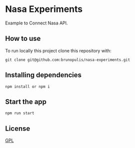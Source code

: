 # Nasa Experiments

Example to Connect Nasa API.

## How to use

To run locally this project clone this repository with:

``` git clone git@github.com:brunopulis/nasa-experiments.git ```

## Installing dependencies 

``` npm install or npm i ```

## Start the app

``` npm run start ```


## License

 [GPL](./LICENSE)
